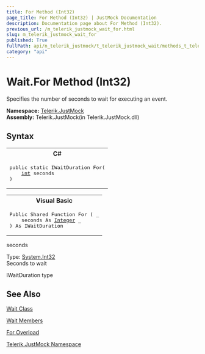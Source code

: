 ```yaml
---
title: For Method (Int32)
page_title: For Method (Int32) | JustMock Documentation
description: Documentation page about For Method (Int32).
previous_url: /m_telerik_justmock_wait_for.html
slug: m_telerik_justmock_wait_for
published: True
fullPath: api/n_telerik_justmock/t_telerik_justmock_wait/methods_t_telerik_justmock_wait/overload_telerik_justmock_wait_for/m_telerik_justmock_wait_for
category: "api"
---
```


# Wait.For Method (Int32)



Specifies the number of seconds to wait for executing an event.


 **Namespace:**  [Telerik.JustMock](n_telerik_justmock) <br> **Assembly:** Telerik.JustMock(in Telerik.JustMock.dll)
## Syntax


<div id="syntaxCodeBlocks" class="code"><span codeLanguage="CSharp"><table><tr><th>C#</th></tr><tr><td><pre xml:space="preserve"><span class="keyword">public</span> <span class="keyword">static</span> <span class="nolink">IWaitDuration</span> <span class="identifier">For</span>(
	<a href="https://msdn2.microsoft.com/en-us/library/td2s409d" target="_blank">int</a> <span class="parameter">seconds</span>
)</pre></td></tr></table></span><span codeLanguage="VisualBasicDeclaration"><table><tr><th>Visual Basic</th></tr><tr><td><pre xml:space="preserve"><span class="keyword">Public</span> <span class="keyword">Shared</span> <span class="keyword">Function</span> <span class="identifier">For</span> ( _
	<span class="parameter">seconds</span> <span class="keyword">As</span> <a href="https://msdn2.microsoft.com/en-us/library/td2s409d" target="_blank">Integer</a> _
) <span class="keyword">As</span> <span class="nolink">IWaitDuration</span></pre></td></tr></table></span></div>



seconds<br>


Type: [System.Int32](td2s409d) <br>Seconds to wait


IWaitDuration type

## See Also



 [Wait Class](t_telerik_justmock_wait) 

 [Wait Members](allmembers_t_telerik_justmock_wait) 

 [For Overload](overload_telerik_justmock_wait_for) 

 [Telerik.JustMock Namespace](n_telerik_justmock) 



